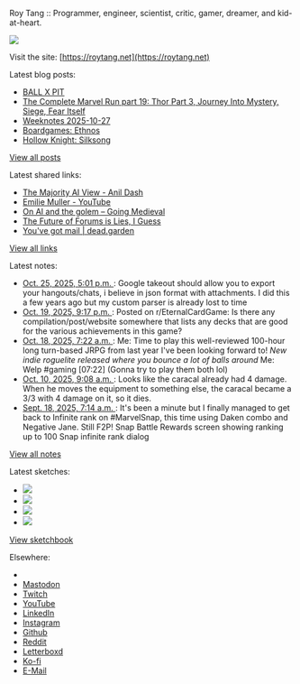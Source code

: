 Roy Tang :: Programmer, engineer, scientist, critic, gamer, dreamer, and kid-at-heart.

![](https://roytang.net/static/img/profile.jpg)

Visit the site: [https://roytang.net](https://roytang.net)

Latest blog posts:

- [BALL X PIT](https://roytang.net/2025/10/ballxpit/)
- [The Complete Marvel Run part 19: Thor Part 3, Journey Into Mystery, Siege, Fear Itself](https://roytang.net/2025/10/cmr-thor-jim-siege-fear-itself/)
- [Weeknotes 2025-10-27](https://roytang.net/2025/10/weeknotes-10-26/)
- [Boardgames: Ethnos](https://roytang.net/2025/10/ethnos/)
- [Hollow Knight: Silksong](https://roytang.net/2025/10/silksong/)

[View all posts](https://roytang.net/blog)

Latest shared links:

- [The Majority AI View - Anil Dash](https://roytang.net/2025/10/7459c3752634241b300d94e75048fcc7/)
- [Emilie Muller  - YouTube](https://roytang.net/2025/10/f32fb973d6f4ea5067d23879c578262e/)
- [On AI and the golem – Going Medieval](https://roytang.net/2025/10/487bf9216705d39762525cbe00c2054c/)
- [The Future of Forums is Lies, I Guess](https://roytang.net/2025/10/de844c35aca70b16a372449b28ed961d/)
- [You&#x27;ve got mail | dead.garden](https://roytang.net/2025/10/64bd37fe5c96fdd9e1bea79a33cd6758/)

[View all links](https://roytang.net/links)

Latest notes:

- [Oct. 25, 2025, 5:01 p.m. ](https://roytang.net/2025/10/nla4a0f/): Google takeout should allow you to export your hangouts/chats, i believe in json format with attachments. I did this a few years ago but my custom parser is already lost to time
- [Oct. 19, 2025, 9:17 p.m. ](https://roytang.net/2025/10/1oapeul/): Posted on r/EternalCardGame: Is there any compilation/post/website somewhere that lists any decks that are good for the various achievements in this game?
- [Oct. 18, 2025, 7:22 a.m. ](https://roytang.net/2025/10/115392076433200540/): Me: Time to play this well-reviewed 100-hour long turn-based JRPG from last year I&#x27;ve been looking forward to! *New indie roguelite released where you bounce a lot of balls around* Me: Welp #gaming [07:22] (Gonna try to play them both lol)
- [Oct. 10, 2025, 9:08 a.m. ](https://roytang.net/2025/10/nip2bbm/): Looks like the caracal already had 4 damage. When he moves the equipment to something else, the caracal became a 3/3 with 4 damage on it, so it dies.
- [Sept. 18, 2025, 7:14 a.m. ](https://roytang.net/2025/09/115222174502202279/): It&#x27;s been a minute but I finally managed to get back to Infinite rank on #MarvelSnap, this time using Daken combo and Negative Jane. Still F2P! Snap Battle Rewards screen showing ranking up to 100 Snap infinite rank dialog

[View all notes](https://roytang.net/notes)

Latest sketches:


- ![](https://roytang.net/media/cache/32/e6/32e6bccc49e8369f7e33d4b393e24821.jpg)
- ![](https://roytang.net/media/cache/6d/bb/6dbb65d9198fe1692eed00385ef079c4.jpg)
- ![](https://roytang.net/media/cache/55/78/5578c142afd534e31f9723865e041b14.jpg)
- ![](https://roytang.net/media/cache/ab/48/ab48f5f9b0480e3f07e72a0a6795f014.jpg)

[View sketchbook](https://roytang.net/albums/sketchbook)


Elsewhere:

- []()
- [Mastodon](https://indieweb.social/@roytang)
- [Twitch](https://twitch.tv/twitchyroy)
- [YouTube](https://youtube.com/@roytang)
- [LinkedIn](https://www.linkedin.com/in/roytang)
- [Instagram](https://instagram.com/roytang0400)
- [Github](https://github.com/roytang)
- [Reddit](https://reddit.com/u/hungryroy)
- [Letterboxd](https://letterboxd.com/hungryroy/)
- [Ko-fi](https://ko-fi.com/roytang)
- [E-Mail](mailto:hello@roytang.net)